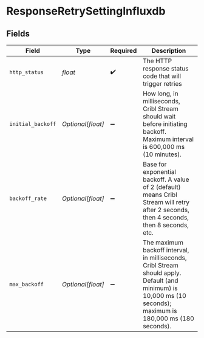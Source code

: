 # ResponseRetrySettingInfluxdb


## Fields

| Field                                                                                                                                                           | Type                                                                                                                                                            | Required                                                                                                                                                        | Description                                                                                                                                                     |
| --------------------------------------------------------------------------------------------------------------------------------------------------------------- | --------------------------------------------------------------------------------------------------------------------------------------------------------------- | --------------------------------------------------------------------------------------------------------------------------------------------------------------- | --------------------------------------------------------------------------------------------------------------------------------------------------------------- |
| `http_status`                                                                                                                                                   | *float*                                                                                                                                                         | :heavy_check_mark:                                                                                                                                              | The HTTP response status code that will trigger retries                                                                                                         |
| `initial_backoff`                                                                                                                                               | *Optional[float]*                                                                                                                                               | :heavy_minus_sign:                                                                                                                                              | How long, in milliseconds, Cribl Stream should wait before initiating backoff. Maximum interval is 600,000 ms (10 minutes).                                     |
| `backoff_rate`                                                                                                                                                  | *Optional[float]*                                                                                                                                               | :heavy_minus_sign:                                                                                                                                              | Base for exponential backoff. A value of 2 (default) means Cribl Stream will retry after 2 seconds, then 4 seconds, then 8 seconds, etc.                        |
| `max_backoff`                                                                                                                                                   | *Optional[float]*                                                                                                                                               | :heavy_minus_sign:                                                                                                                                              | The maximum backoff interval, in milliseconds, Cribl Stream should apply. Default (and minimum) is 10,000 ms (10 seconds); maximum is 180,000 ms (180 seconds). |
